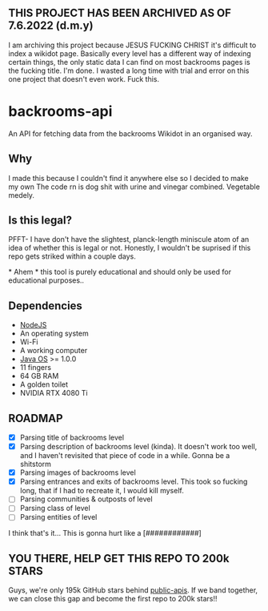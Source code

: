 ## THIS PROJECT HAS BEEN ARCHIVED AS OF 7.6.2022 (d.m.y)

I am archiving this project because JESUS FUCKING CHRIST it's difficult to index a wikidot page.
Basically every level has a different way of indexing certain things, the only static data I can find on most backrooms pages is the
fucking title. I'm done. I wasted a long time with trial and error on this one project that doesn't even work. Fuck this.

# backrooms-api

An API for fetching data from the backrooms Wikidot in an organised way.

## Why

I made this because I couldn't find it anywhere else so I decided to make my own
The code rn is dog shit with urine and vinegar combined. Vegetable medely.

## Is this legal?

PFFT-
I have don't have the slightest, planck-length miniscule atom of an idea of whether this is legal or not. Honestly, I wouldn't be suprised if this repo gets striked within a couple days.

\* Ahem \* this tool is purely educational and should only be used for educational purposes..

## Dependencies

- [NodeJS](https://nodejs.org)
- An operating system
- Wi-Fi
- A working computer
- [Java OS](https://en.wikipedia.org/wiki/JavaOS) >= 1.0.0
- 11 fingers
- 64 GB RAM
- A golden toilet
- NVIDIA RTX 4080 Ti

## ROADMAP

- [x] Parsing title of backrooms level
- [x] Parsing description of backrooms level (kinda). It doesn't work too well, and I haven't revisited that piece of code in a while. Gonna be a shitstorm
- [x] Parsing images of backrooms level
- [x] Parsing entrances and exits of backrooms level. This took so fucking long, that if I had to recreate it, I would kill myself.
- [ ] Parsing communities & outposts of level
- [ ] Parsing class of level
- [ ] Parsing entities of level

I think that's it... This is gonna hurt like a [############]

## YOU THERE, HELP GET THIS REPO TO 200k STARS

Guys, we're only 195k GitHub stars behind [public-apis](https://github.com/public-apis/public-apis). If we band together, we can close this gap and become the first repo to 200k stars!!
